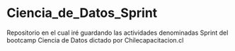 # Ciencia_de_Datos_Sprint
Repositorio en el cual iré guardando las actividades denominadas Sprint del bootcamp Ciencia de Datos dictado por Chilecapacitacion.cl
